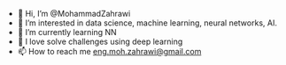 - 👋 Hi, I’m @MohammadZahrawi
- 👀 I’m interested in data science, machine learning, neural networks, AI.
- 🌱 I’m currently learning NN
- 💞️ I love solve challenges using deep learning
- 📫 How to reach me eng.moh.zahrawi@gmail.com

<!---
MohammadZahrawi/MohammadZahrawi
--->
